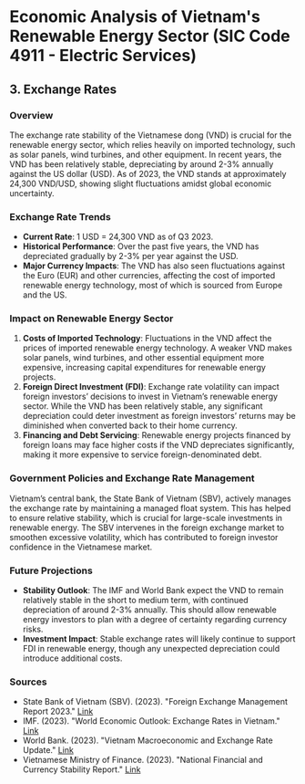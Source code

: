 
# Economic Analysis of Vietnam's Renewable Energy Sector (SIC Code 4911 - Electric Services)
## 3. Exchange Rates

### Overview
The exchange rate stability of the Vietnamese dong (VND) is crucial for the renewable energy sector, which relies heavily on imported technology, such as solar panels, wind turbines, and other equipment. In recent years, the VND has been relatively stable, depreciating by around 2-3% annually against the US dollar (USD). As of 2023, the VND stands at approximately 24,300 VND/USD, showing slight fluctuations amidst global economic uncertainty.

### Exchange Rate Trends
- **Current Rate**: 1 USD = 24,300 VND as of Q3 2023.
- **Historical Performance**: Over the past five years, the VND has depreciated gradually by 2-3% per year against the USD.
- **Major Currency Impacts**: The VND has also seen fluctuations against the Euro (EUR) and other currencies, affecting the cost of imported renewable energy technology, most of which is sourced from Europe and the US.

### Impact on Renewable Energy Sector
1. **Costs of Imported Technology**: Fluctuations in the VND affect the prices of imported renewable energy technology. A weaker VND makes solar panels, wind turbines, and other essential equipment more expensive, increasing capital expenditures for renewable energy projects.
2. **Foreign Direct Investment (FDI)**: Exchange rate volatility can impact foreign investors’ decisions to invest in Vietnam’s renewable energy sector. While the VND has been relatively stable, any significant depreciation could deter investment as foreign investors’ returns may be diminished when converted back to their home currency.
3. **Financing and Debt Servicing**: Renewable energy projects financed by foreign loans may face higher costs if the VND depreciates significantly, making it more expensive to service foreign-denominated debt.

### Government Policies and Exchange Rate Management
Vietnam’s central bank, the State Bank of Vietnam (SBV), actively manages the exchange rate by maintaining a managed float system. This has helped to ensure relative stability, which is crucial for large-scale investments in renewable energy. The SBV intervenes in the foreign exchange market to smoothen excessive volatility, which has contributed to foreign investor confidence in the Vietnamese market.

### Future Projections
- **Stability Outlook**: The IMF and World Bank expect the VND to remain relatively stable in the short to medium term, with continued depreciation of around 2-3% annually. This should allow renewable energy investors to plan with a degree of certainty regarding currency risks.
- **Investment Impact**: Stable exchange rates will likely continue to support FDI in renewable energy, though any unexpected depreciation could introduce additional costs.

### Sources
- State Bank of Vietnam (SBV). (2023). "Foreign Exchange Management Report 2023." [Link](https://www.sbv.gov.vn)
- IMF. (2023). "World Economic Outlook: Exchange Rates in Vietnam." [Link](https://www.imf.org/external/datamapper/FX@WEO/VNM)
- World Bank. (2023). "Vietnam Macroeconomic and Exchange Rate Update." [Link](https://www.worldbank.org/en/country/vietnam/publication/vietnam-exchange-rate-update)
- Vietnamese Ministry of Finance. (2023). "National Financial and Currency Stability Report." [Link](https://www.mof.gov.vn)
